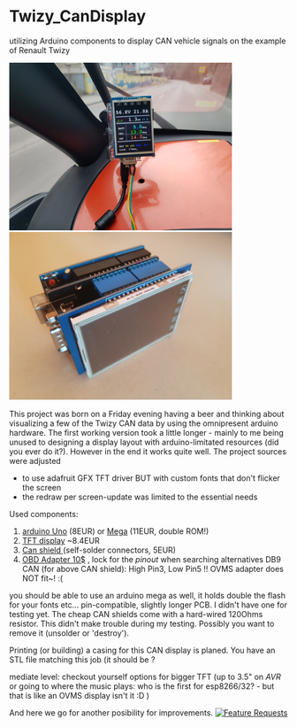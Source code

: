 # Twizy_CanDisplay
utilizing Arduino components to display CAN vehicle signals on the example of Renault Twizy

![inUsePic](pics/coast_w_light_accel_s.png)  ![componentPic](pics/CanDisplay_desk1_s.png)


This project was born on a Friday evening having a beer and thinking about visualizing a few of the Twizy CAN data by using the omnipresent arduino hardware. 
The first working version took a little longer - mainly to me being unused to designing a display layout with arduino-limitated resources (did you ever do it?).
However in the end it works quite well. The project sources were adjusted
- to use adafruit GFX TFT driver BUT with custom fonts that don't flicker the screen
- the redraw per screen-update was limited to the essential needs

Used components:
1) [arduino Uno](https://de.aliexpress.com/item/2014-the-latest-version-UNO-R3-development-board-FOR-arduino-improved-version-Send-USB-line-and/32248072684.html?spm=a2g0x.search0104.3.134.6d0b1afdoMnAYU&ws_ab_test=searchweb0_0,searchweb201602_1_10320_10152_10321_10065_10151_10344_10068_10342_10547_10343_10322_10340_10548_10341_10193_10696_10194_10084_10083_10618_10304_10307_10302_5711211_10180_10313_10059_10184_10534_100031_10319_10103_10624_10623_443_10622_10186_10621_10620-5711211,searchweb201603_1,ppcSwitch_4&algo_expid=e4e44539-17af-4b11-a1ac-0a23b43cea50-19&algo_pvid=e4e44539-17af-4b11-a1ac-0a23b43cea50&priceBeautifyAB=0) (8EUR)
   or [Mega](https://de.aliexpress.com/item/2014-the-last-new-MEGA-2560-R3-development-board-FOR-arduino-an-improved-version/32247818078.html?spm=a2g0x.search0104.3.8.6d0b1afdoMnAYU&ws_ab_test=searchweb0_0,searchweb201602_1_10320_10152_10321_10065_10151_10344_10068_10342_10547_10343_10322_10340_10548_10341_10193_10696_10194_10084_10083_10618_10304_10307_10302_5711211_10180_10313_10059_10184_10534_100031_10319_10103_10624_10623_443_10622_10186_10621_10620-5711211,searchweb201603_1,ppcSwitch_4&algo_expid=e4e44539-17af-4b11-a1ac-0a23b43cea50-1&algo_pvid=e4e44539-17af-4b11-a1ac-0a23b43cea50&priceBeautifyAB=0) (11EUR, double ROM!)
2) [TFT display](https://de.aliexpress.com/item/Hot-selling-2-8-inch-TFT-Touch-LCD-Screen-Display-Module-for-arduino-UNO-R3-mega2560/32809485905.html?spm=a2g0x.search0104.3.43.203e21a8TddaW8&ws_ab_test=searchweb0_0,searchweb201602_1_10320_10152_10321_10065_10151_10344_10068_10342_10547_10343_10322_10340_10341_10548_10193_10194_10084_10083_10618_10304_10307_10302_5711211_10180_10313_10059_10184_10534_100031_10319_10103_10627_10626_10624_10623_10622_10186_5722411_10621_10620_5711311-normal#cfs,searchweb201603_25,ppcSwitch_4&algo_expid=857043ee-847e-459b-9e99-53bd0180b3b1-6&algo_pvid=857043ee-847e-459b-9e99-53bd0180b3b1&transAbTest=ae803_3&priceBeautifyAB=0)
 ~8.4EUR 
3) [Can shield ](https://de.aliexpress.com/item/1Set-MCP2515-Can-Bus-Shield-Board-SPI-Interface-9-Pins-Standard-Sub-D-Connector-Expansion-Module/32819242555.html?spm=a2g0x.search0104.3.2.422e7f6fe72rXb&ws_ab_test=searchweb0_0,searchweb201602_1_10320_10152_10321_10065_10151_10344_10068_10342_10547_10343_10322_10340_10341_10548_10193_10194_10084_10083_10618_10304_10307_10302_5711211_10180_10313_10059_10184_10534_100031_10319_10103_10627_10626_10624_10623_10622_10186_5722411_10621_10620_5711311,searchweb201603_25,ppcSwitch_4&algo_expid=91f26e02-d7cb-4589-9694-d072f3432757-0&algo_pvid=91f26e02-d7cb-4589-9694-d072f3432757&transAbTest=ae803_3&priceBeautifyAB=0)
(self-solder connectors, 5EUR)
4) [OBD Adapter 10$](https://www.seeedstudio.com/DB9-to-OBD2-Cable-With-Switch-p-2872.html)
   , lock for the _pinout_ when searching alternatives 
   DB9 CAN (for above CAN shield): High Pin3, Low Pin5 !! OVMS adapter does NOT fit~! :(

you should be able to use an arduino mega as well, it holds double the flash for your fonts etc... pin-compatible, slightly longer PCB. 
I didn't have one for testing yet.
The cheap CAN shields come with a hard-wired 120Ohms resistor. This didn't make trouble during my testing. Possibly you want to remove it (unsolder or 'destroy').

Printing (or building) a casing for this CAN display is planed. You have an STL file matching this job (it should be ?

mediate level: checkout yourself options for bigger TFT (up to 3.5" on _AVR_ or going to where the music plays: who is the first for esp8266/32? - but that is like an OVMS display isn't it :D )

And here we go for another posibility for improvements.
[![Feature Requests](http://feathub.com/Jekyll555/Twizy_CanDisplay?format=svg)](http://feathub.com/Jekyll555/Twizy_CanDisplay)
